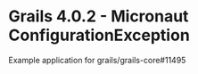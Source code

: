 # Grails 4.0.2 - Micronaut ConfigurationException

Example application for grails/grails-core#11495
